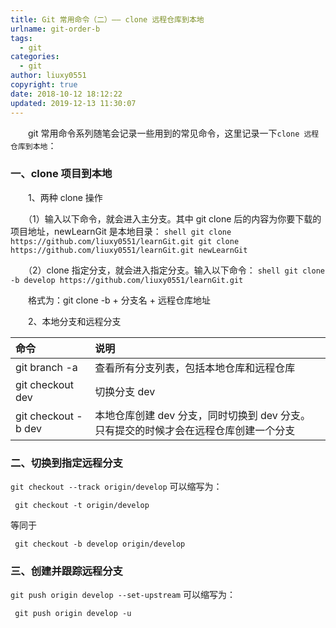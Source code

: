 ```yaml
---
title: Git 常用命令（二）—— clone 远程仓库到本地
urlname: git-order-b
tags:
  - git
categories:
  - git
author: liuxy0551
copyright: true
date: 2018-10-12 18:12:22
updated: 2019-12-13 11:30:07
---
```



　　git 常用命令系列随笔会记录一些用到的常见命令，这里记录一下`clone 远程仓库到本地`：
<!--more-->


### 一、clone 项目到本地

　　1、两种 clone 操作

　　（1）输入以下命令，就会进入主分支。其中 git clone 后的内容为你要下载的项目地址，newLearnGit 是本地目录：
    ``` shell
    git clone https://github.com/liuxy0551/learnGit.git
    git clone https://github.com/liuxy0551/learnGit.git newLearnGit
    ```

　　（2）clone 指定分支，就会进入指定分支。输入以下命令：
    ``` shell
     git clone -b develop https://github.com/liuxy0551/learnGit.git
    ```
    
　　格式为：git clone -b + 分支名 + 远程仓库地址

　　2、本地分支和远程分支

   命令|说明
    :-------- | :--------
    git branch -a | 查看所有分支列表，包括本地仓库和远程仓库
    git checkout dev | 切换分支 dev
    git checkout -b dev | 本地仓库创建 dev 分支，同时切换到 dev 分支。只有提交的时候才会在远程仓库创建一个分支


### 二、切换到指定远程分支

`git checkout --track origin/develop` 可以缩写为：

``` shell
 git checkout -t origin/develop
```
等同于
``` shell
 git checkout -b develop origin/develop
```


### 三、创建并跟踪远程分支

`git push origin develop --set-upstream` 可以缩写为：

``` shell
 git push origin develop -u
```
